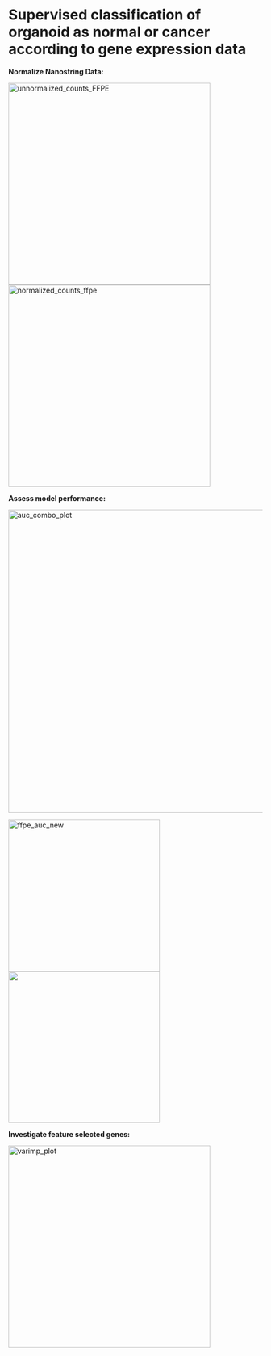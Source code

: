 
# Supervised classification of organoid as normal or cancer according to gene expression data


**Normalize Nanostring Data:**

<img src="https://github.com/user-attachments/assets/848804ee-a5f3-480c-8cf0-5838bb71984b" alt="unnormalized_counts_FFPE" width="400"/>  <img src="https://github.com/user-attachments/assets/a3cc67c7-9474-4014-9f1e-3c10ccc52a1a" alt="normalized_counts_ffpe" width="400"/>


**Assess model performance:**

<img src="https://github.com/user-attachments/assets/5607b00b-590d-46ba-b5a2-2cd06ee54084" alt="auc_combo_plot" width="600"/> 

<img src="https://github.com/user-attachments/assets/f9c29694-b828-4e1c-8746-3515d9737411" alt="ffpe_auc_new" width="300"/>  <img src="https://github.com/user-attachments/assets/8a0fbfb8-1f8c-4d0b-94d8-56871dfd0bad" width="300"/> 


**Investigate feature selected genes:**

<img src="https://github.com/user-attachments/assets/e1aa31c1-84ca-43ea-b164-abf82b94f705" alt="varimp_plot" width="400"/> 


